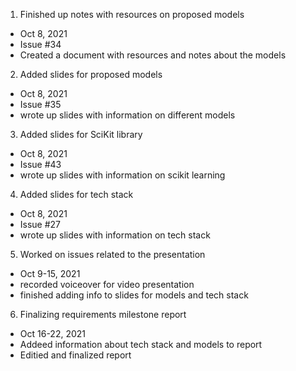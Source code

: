 1. Finished up notes with resources on proposed models
  - Oct 8, 2021
  - Issue #34
  - Created a document with resources and notes about the models
  

2. Added slides for proposed models
  - Oct 8, 2021
  - Issue #35
  - wrote up slides with information on different models


3. Added slides for SciKit library
  - Oct 8, 2021
  - Issue #43
  - wrote up slides with information on scikit learning

4. Added slides for tech stack
  - Oct 8, 2021
  - Issue #27
  - wrote up slides with information on tech stack

5. Worked on issues related to the presentation
  - Oct 9-15, 2021
  -  recorded voiceover for video presentation
  - finished adding info to slides for models and tech stack

6. Finalizing requirements milestone report
  - Oct 16-22, 2021
  - Addeed information about tech stack and models to report
  - Editied and finalized report





